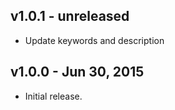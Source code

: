 ## v1.0.1 - unreleased

* Update keywords and description

## v1.0.0 - Jun 30, 2015

* Initial release.
